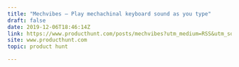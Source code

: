 ```yaml
---
title: "Mechvibes — Play mechachinal keyboard sound as you type"
draft: false
date: 2019-12-06T18:46:14Z
link: https://www.producthunt.com/posts/mechvibes?utm_medium=RSS&utm_source=hune
site: www.producthunt.com
topic: product hunt  

---
```

